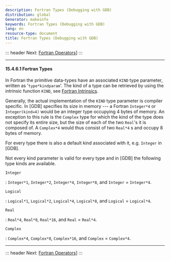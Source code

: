 ```yaml
---
description: Fortran Types (Debugging with GDB)
distribution: global
Generator: makeinfo
keywords: Fortran Types (Debugging with GDB)
lang: en
resource-type: document
title: Fortran Types (Debugging with GDB)
---
```

::: header
Next: [Fortran Operators](Fortran-Operators.html#Fortran-Operators)]
:::

---

#### 15.4.6.1 Fortran Types

In Fortran the primitive data-types have an associated `KIND` type parameter, written as '`type*kindparam`'. The kind of a type can be retrieved by using the intrinsic function `KIND`, see [Fortran Intrinsics](Fortran-Intrinsics.html#Fortran-Intrinsics).

Generally, the actual implementation of the `KIND` type parameter is compiler specific. In [GDB] specifies its size in memory --- a Fortran `Integer*4` or `Integer(kind=4)` would be an integer type occupying 4 bytes of memory. An exception to this rule is the `Complex` type for which the kind of the type does not specify its entire size, but the size of each of the two `Real`'s it is composed of. A `Complex*4` would thus consist of two `Real*4` s and occupy 8 bytes of memory.

For every type there is also a default kind associated with it, e.g. `Integer` in [GDB].

Not every kind parameter is valid for every type and in [GDB] the following type kinds are available.

`Integer`

:   `Integer*1`, `Integer*2`, `Integer*4`, `Integer*8`, and `Integer` = `Integer*4`.

`Logical`

:   `Logical*1`, `Logical*2`, `Logical*4`, `Logical*8`, and `Logical` = `Logical*4`.

`Real`

:   `Real*4`, `Real*8`, `Real*16`, and `Real` = `Real*4`.

`Complex`

:   `Complex*4`, `Complex*8`, `Complex*16`, and `Complex` = `Complex*4`.

---

::: header
Next: [Fortran Operators](Fortran-Operators.html#Fortran-Operators)]
:::
